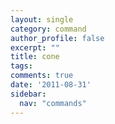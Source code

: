 ```yaml
---
layout: single
category: command
author_profile: false
excerpt: ""
title: cone
tags:
comments: true
date: '2011-08-31'
sidebar:
  nav: "commands"
---
```

